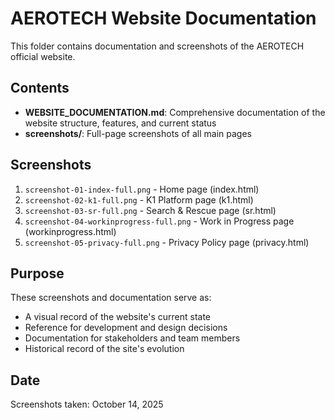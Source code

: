 # AEROTECH Website Documentation

This folder contains documentation and screenshots of the AEROTECH official website.

## Contents

- **WEBSITE_DOCUMENTATION.md**: Comprehensive documentation of the website structure, features, and current status
- **screenshots/**: Full-page screenshots of all main pages

## Screenshots

1. `screenshot-01-index-full.png` - Home page (index.html)
2. `screenshot-02-k1-full.png` - K1 Platform page (k1.html)
3. `screenshot-03-sr-full.png` - Search & Rescue page (sr.html)
4. `screenshot-04-workinprogress-full.png` - Work in Progress page (workinprogress.html)
5. `screenshot-05-privacy-full.png` - Privacy Policy page (privacy.html)

## Purpose

These screenshots and documentation serve as:
- A visual record of the website's current state
- Reference for development and design decisions
- Documentation for stakeholders and team members
- Historical record of the site's evolution

## Date

Screenshots taken: October 14, 2025
